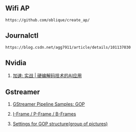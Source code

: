 
## Wifi AP

    https://github.com/oblique/create_ap/


## Journalctl

    https://blog.csdn.net/agg7911/article/details/101137030


## Nvidia

1. [加速: 实战 | 硬编解码技术的AI应用][1]


## Gstreamer

1. [GStreamer Pipeline Samples: GOP][2]

2. [I-Frame / P-Frame / B-Frames][3]

3. [Settings for GOP structure(group of pictures)][4]



[4]: https://docs.aws.amazon.com/mediaconvert/latest/ug/gop-structure.html
[3]: https://ottverse.com/i-p-b-frames-idr-keyframes-differences-usecases/
[2]: https://docs.rocos.io/prod/docs/gstreamer-pipeline-samples#native-camera-peripherals
[1]: https://www.163.com/dy/article/G4C1C33T0538BXGY.html
